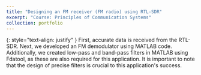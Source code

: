 ```yaml
---
title: "Designing an FM receiver (FM radio) using RTL-SDR"
excerpt: "Course: Principles of Communication Systems"
collection: portfolio
---
```

{: style="text-align: justify" }
First, accurate data is received from the RTL-SDR. Next, we developed an FM demodulator using MATLAB code. Additionally, we created low-pass and band-pass filters in MATLAB using Fdatool, as these are also required for this application. It is important to note that the design of precise filters is crucial to this application's success.

